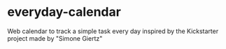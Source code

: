 # everyday-calendar
Web calendar to track a simple task every day inspired by the Kickstarter project made by "Simone Giertz"
